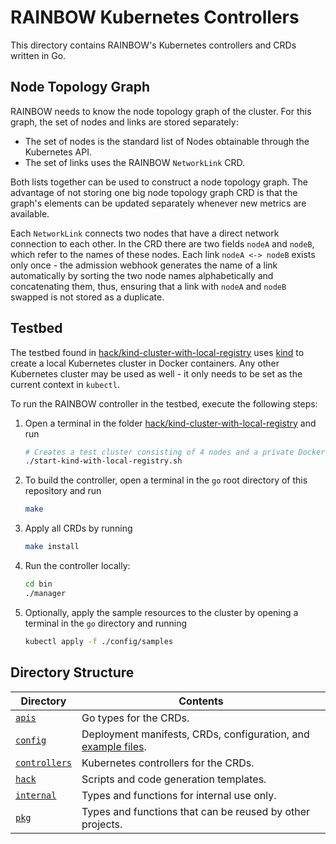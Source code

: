 # RAINBOW Kubernetes Controllers

This directory contains RAINBOW's Kubernetes controllers and CRDs written in Go.

## Node Topology Graph

RAINBOW needs to know the node topology graph of the cluster.
For this graph, the set of nodes and links are stored separately:

* The set of nodes is the standard list of Nodes obtainable through the Kubernetes API.
* The set of links uses the RAINBOW `NetworkLink` CRD.

Both lists together can be used to construct a node topology graph.
The advantage of not storing one big node topology graph CRD is that the graph's elements can be updated separately whenever new metrics are available.

Each `NetworkLink` connects two nodes that have a direct network connection to each other.
In the CRD there are two fields `nodeA` and `nodeB`, which refer to the names of these nodes.
Each link `nodeA <-> nodeB` exists only once - the admission webhook generates the name of a link automatically by sorting the two node names alphabetically and concatenating them, thus, ensuring that a link with `nodeA` and `nodeB` swapped is not stored as a duplicate. 


## Testbed

The testbed found in [hack/kind-cluster-with-local-registry](./hack/kind-cluster-with-local-registry) uses [kind](https://kind.sigs.k8s.io) to create a local Kubernetes cluster in Docker containers.
Any other Kubernetes cluster may be used as well - it only needs to be set as the current context in `kubectl`.

To run the RAINBOW controller in the testbed, execute the following steps:

1. Open a terminal in the folder [hack/kind-cluster-with-local-registry](./hack/kind-cluster-with-local-registry) and run
    ```sh
    # Creates a test cluster consisting of 4 nodes and a private Docker registry.
    ./start-kind-with-local-registry.sh
    ```

1. To build the controller, open a terminal in the `go` root directory of this repository and run
    ```sh
    make
    ```

1. Apply all CRDs by running
    ```sh
    make install
    ```

1. Run the controller locally:
    ```sh
    cd bin
    ./manager
    ```

1. Optionally, apply the sample resources to the cluster by opening a terminal in the `go` directory and running
    ```sh
    kubectl apply -f ./config/samples
    ```


## Directory Structure

| Directory                | Contents |
|--------------------------|----------|
| [`apis`](./apis)         | Go types for the CRDs. |
| [`config`](./config)     | Deployment manifests, CRDs, configuration, and [example files](./config/samples). |
| [`controllers`](./controllers)| Kubernetes controllers for the CRDs. |
| [`hack`](./hack)         | Scripts and code generation templates. |
| [`internal`](./internal) | Types and functions for internal use only. |
| [`pkg`](./pkg)           | Types and functions that can be reused by other projects. |
